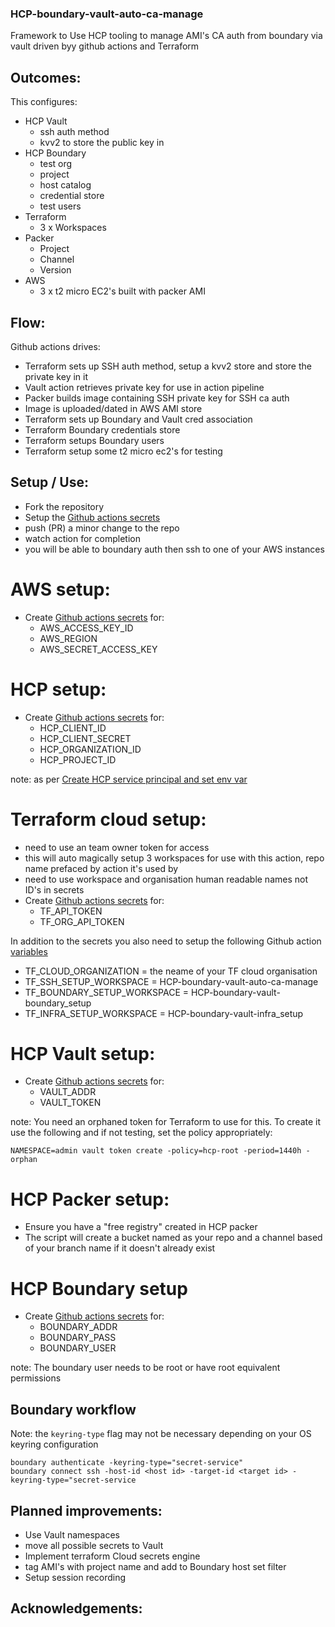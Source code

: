 ### HCP-boundary-vault-auto-ca-manage
Framework to Use HCP tooling to manage AMI's CA auth from boundary via vault driven byy github actions and Terraform

## Outcomes:
This configures:
- HCP Vault 
    - ssh auth method 
    - kvv2 to store the public key in
- HCP Boundary 
    - test org 
    - project
    - host catalog
    - credential store
    - test users
- Terraform 
    - 3 x Workspaces
- Packer
    - Project
    - Channel
    - Version
- AWS
    - 3 x t2 micro EC2's built with packer AMI

## Flow:
Github actions drives:
- Terraform sets up SSH auth method, setup a kvv2 store and store the private key in it
- Vault action retrieves private key for use in action pipeline 
- Packer builds image containing SSH private key for SSH ca auth
- Image is uploaded/dated in AWS AMI store
- Terraform sets up Boundary and Vault cred association
- Terraform Boundary credentials store 
- Terraform setups Boundary users
- Terraform setup some t2 micro ec2's for testing

## Setup / Use:
- Fork the repository
- Setup the [Github actions secrets](https://docs.github.com/en/actions/security-guides/using-secrets-in-github-actions#creating-secrets-for-a-repository) 
- push (PR) a minor change to the repo
- watch action for completion
- you will be able to boundary auth then ssh to one of your AWS instances 

# AWS setup:
- Create [Github actions secrets](https://docs.github.com/en/actions/security-guides/using-secrets-in-github-actions#creating-secrets-for-a-repository) for:
    - AWS_ACCESS_KEY_ID
    - AWS_REGION
    - AWS_SECRET_ACCESS_KEY

# HCP setup:
- Create [Github actions secrets](https://docs.github.com/en/actions/security-guides/using-secrets-in-github-actions#creating-secrets-for-a-repository) for:
    - HCP_CLIENT_ID
    - HCP_CLIENT_SECRET
    - HCP_ORGANIZATION_ID
    - HCP_PROJECT_ID

note:
as per [Create HCP service principal and set env var](https://developer.hashicorp.com/packer/tutorials/hcp-get-started/hcp-push-artifact-metadata#create-hcp-service-principal-and-set-to-environment-variable)

# Terraform cloud setup:
- need to use an team owner token for access
- this will auto magically setup 3 workspaces for use with this action, repo name prefaced by action it's used by
- need to use workspace and organisation human readable names not ID's in secrets
- Create [Github actions secrets](https://docs.github.com/en/actions/security-guides/using-secrets-in-github-actions#creating-secrets-for-a-repository) for:
    - TF_API_TOKEN
    - TF_ORG_API_TOKEN

In addition to the secrets you also need to setup the following Github action [variables](https://docs.github.com/en/actions/learn-github-actions/variables#creating-configuration-variables-for-a-repository)

- TF_CLOUD_ORGANIZATION = the neame of your TF cloud organisation
- TF_SSH_SETUP_WORKSPACE = HCP-boundary-vault-auto-ca-manage
- TF_BOUNDARY_SETUP_WORKSPACE = HCP-boundary-vault-boundary_setup
- TF_INFRA_SETUP_WORKSPACE = HCP-boundary-vault-infra_setup

# HCP Vault setup:
- Create [Github actions secrets](https://docs.github.com/en/actions/security-guides/using-secrets-in-github-actions#creating-secrets-for-a-repository) for:
    - VAULT_ADDR
    - VAULT_TOKEN

note: 
You need an orphaned token for Terraform to use for this. To create it use the following and if not testing, set the policy appropriately:
```
NAMESPACE=admin vault token create -policy=hcp-root -period=1440h -orphan
```

# HCP Packer setup:
- Ensure you have a "free registry" created in HCP packer
- The script will create a bucket named as your repo and a channel based of your branch name if it doesn't already exist

# HCP Boundary setup
- Create [Github actions secrets](https://docs.github.com/en/actions/security-guides/using-secrets-in-github-actions#creating-secrets-for-a-repository) for:
    - BOUNDARY_ADDR
    - BOUNDARY_PASS
    - BOUNDARY_USER
    
note: 
The boundary user needs to be root or have root equivalent permissions

## Boundary workflow

Note: the `keyring-type` flag may not be necessary depending on your OS keyring configuration

```
boundary authenticate -keyring-type="secret-service"
boundary connect ssh -host-id <host id> -target-id <target id> -keyring-type="secret-service
```

## Planned improvements:
- Use Vault namespaces
- move all possible secrets to Vault
- Implement terraform Cloud secrets engine
- tag AMI's with project name and add to Boundary host set filter
- Setup session recording

## Acknowledgements:
